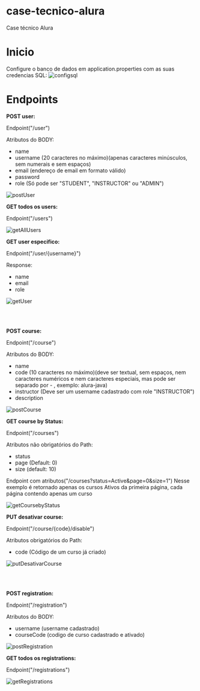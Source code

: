 # case-tecnico-alura
Case técnico Alura

# Inicio
Configure o banco de dados em application.properties com as suas credencias SQL:
![configsql](https://github.com/LucasSprakel/case-tecnico-alura/assets/53552116/e155f93a-4c9b-4aaa-ba2e-b6f990013c80)

# Endpoints
**POST user:**

Endpoint("/user")

Atributos do BODY:
- name
- username (20 caracteres no máximo)(apenas caracteres minúsculos, sem numerais e sem espaços)
- email (endereço de email em formato válido)
- password
- role (Só pode ser "STUDENT", "INSTRUCTOR" ou "ADMIN")

![postUser](https://github.com/LucasSprakel/case-tecnico-alura/assets/53552116/d8fe2076-fe12-42a4-911b-d778c86862fe)

**GET todos os users:**

Endpoint("/users")

![getAllUsers](https://github.com/LucasSprakel/case-tecnico-alura/assets/53552116/94d2c015-791c-41e6-bd97-c7b1c80f5960)

**GET user especifico:**

Endpoint("/user/{username}")

Response:
- name
- email
- role

![getUser](https://github.com/LucasSprakel/case-tecnico-alura/assets/53552116/2a921585-43d5-4091-b99a-5d5a3c46e23c)

<br>
<br>

**POST course:**

Endpoint("/course")

Atributos do BODY:
- name
- code (10 caracteres no máximo)(deve ser textual, sem espaços, nem caracteres numéricos e nem caracteres especiais, mas pode ser separado por - , exemplo: alura-java)
- instructor (Deve ser um username cadastrado com role "INSTRUCTOR")
- description

![postCourse](https://github.com/LucasSprakel/case-tecnico-alura/assets/53552116/a847dbdd-bd27-4b59-a389-c9eb573b3a0e)


**GET course by Status:**

Endpoint("/courses")

Atributos não obrigatórios do Path:
- status
- page (Default: 0)
- size (default: 10)

Endpoint com atributos("/courses?status=Active&page=0&size=1")
Nesse exemplo é retornado apenas os cursos Ativos da primeira página, cada página contendo apenas um curso

![getCoursebyStatus](https://github.com/LucasSprakel/case-tecnico-alura/assets/53552116/8deaafbb-f99c-44af-80b0-5ea50fd879a3)


**PUT desativar course:**

Endpoint("/course/{code}/disable")

Atributos obrigatórios do Path:
- code (Código de um curso já criado)

![putDesativarCourse](https://github.com/LucasSprakel/case-tecnico-alura/assets/53552116/e0d0a431-ee2b-4a9f-a7d0-b68237be3f9d)


<br>
<br>

**POST registration:**

Endpoint("/registration")

Atributos do BODY:
- username (username cadastrado)
- courseCode (codigo de curso cadastrado e ativado)

![postRegistration](https://github.com/LucasSprakel/case-tecnico-alura/assets/53552116/fdb27ab4-77b7-4637-a5cb-0cef1d080866)

**GET todos os registrations:**

Endpoint("/registrations")

![getRegistrations](https://github.com/LucasSprakel/case-tecnico-alura/assets/53552116/aa6f3b85-f116-49d5-94ff-e261bc7af09e)




















